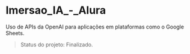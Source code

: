 # Imersao_IA_-_Alura
Uso de APIs da OpenAI para aplicações em plataformas como o Google Sheets.
> Status do projeto: Finalizado.
